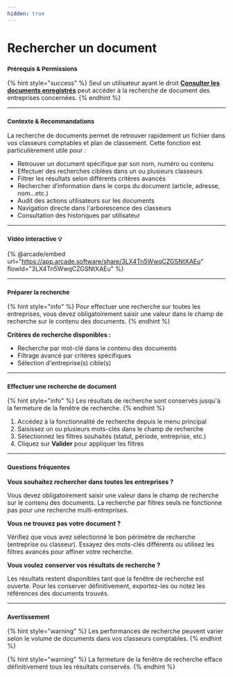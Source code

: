 ```yaml
---
hidden: true
---
```


# Rechercher un document

### <sup>**Prérequis & Permissions**</sup>

{% hint style="success" %}
Seul un utilisateur ayant le droit [**Consulter les documents enregistrés**](../administration/detail-des-droits.md) peut accéder à la recherche de document des entreprises concernées.
{% endhint %}

***

### <sup>**Contexte & Recommandations**</sup>

La recherche de documents permet de retrouver rapidement un fichier dans vos classeurs comptables et plan de classement. Cette fonction est particulièrement utile pour :

* Retrouver un document spécifique par son nom, numéro ou contenu
* Effectuer des recherches ciblées dans un ou plusieurs classeurs
* Filtrer les résultats selon différents critères avancés
* Rechercher d’information dans le corps du document (article, adresse, nom…etc.)
* Audit des actions utilisateurs sur les documents
* Navigation directe dans l'arborescence des classeurs
* Consultation des historiques par utilisateur

***

### <sup>Vidéo interactive 💡</sup>

{% @arcade/embed url="https://app.arcade.software/share/3LX4Tn5WwqCZGSNtXAEu" flowId="3LX4Tn5WwqCZGSNtXAEu" %}

***

### <sup>**Préparer la recherche**</sup>

{% hint style="info" %}
Pour effectuer une recherche sur toutes les entreprises, vous devez obligatoirement saisir une valeur dans le champ de recherche sur le contenu des documents.
{% endhint %}

**Critères de recherche disponibles :**

* Recherche par mot-clé dans le contenu des documents
* Filtrage avancé par critères spécifiques
* Sélection d'entreprise(s) cible(s)

***

### <sup>**Effectuer une recherche de document**</sup>

{% hint style="info" %}
Les résultats de recherche sont conservés jusqu'à la fermeture de la fenêtre de recherche.
{% endhint %}

1. Accédez à la fonctionnalité de recherche depuis le menu principal
2. Saisissez un ou plusieurs mots-clés dans le champ de recherche
3. Sélectionnez les filtres souhaités (statut, période, entreprise, etc.)
4. Cliquez sur **Valider** pour appliquer les filtres

***

### <sup>**Questions fréquentes**</sup>

**Vous souhaitez rechercher dans toutes les entreprises ?**

Vous devez obligatoirement saisir une valeur dans le champ de recherche sur le contenu des documents. La recherche par filtres seuls ne fonctionne pas pour une recherche multi-entreprises.

**Vous ne trouvez pas votre document ?**

Vérifiez que vous avez sélectionné le bon périmètre de recherche (entreprise ou classeur). Essayez des mots-clés différents ou utilisez les filtres avancés pour affiner votre recherche.

**Vous voulez conserver vos résultats de recherche ?**

Les résultats restent disponibles tant que la fenêtre de recherche est ouverte. Pour les conserver définitivement, exportez-les ou notez les références des documents trouvés.

***

### <sup>**Avertissement**</sup>

{% hint style="warning" %}
Les performances de recherche peuvent varier selon le volume de documents dans vos classeurs comptables.
{% endhint %}

{% hint style="warning" %}
La fermeture de la fenêtre de recherche efface définitivement tous les résultats conservés.
{% endhint %}
